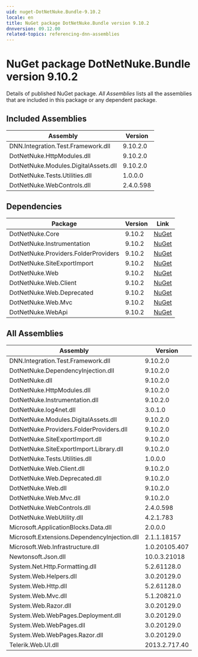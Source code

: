 ```yaml
---
uid: nuget-DotNetNuke.Bundle-9.10.2
locale: en
title: NuGet package DotNetNuke.Bundle version 9.10.2
dnnversion: 09.12.00
related-topics: referencing-dnn-assemblies
---
```


# NuGet package DotNetNuke.Bundle version 9.10.2
Details of published NuGet package.
*All Assemblies* lists all the assemblies that are included in this package or any dependent package.

## Included Assemblies

|Assembly|Version|
|---|---|
|DNN.Integration.Test.Framework.dll|9.10.2.0|
|DotNetNuke.HttpModules.dll|9.10.2.0|
|DotNetNuke.Modules.DigitalAssets.dll|9.10.2.0|
|DotNetNuke.Tests.Utilities.dll|1.0.0.0|
|DotNetNuke.WebControls.dll|2.4.0.598|

## Dependencies

|Package|Version|Link|
|---|---|---|
|DotNetNuke.Core|9.10.2|[NuGet](https://www.nuget.org/packages/DotNetNuke.Core/9.10.2)|
|DotNetNuke.Instrumentation|9.10.2|[NuGet](https://www.nuget.org/packages/DotNetNuke.Instrumentation/9.10.2)|
|DotNetNuke.Providers.FolderProviders|9.10.2|[NuGet](https://www.nuget.org/packages/DotNetNuke.Providers.FolderProviders/9.10.2)|
|DotNetNuke.SiteExportImport|9.10.2|[NuGet](https://www.nuget.org/packages/DotNetNuke.SiteExportImport/9.10.2)|
|DotNetNuke.Web|9.10.2|[NuGet](https://www.nuget.org/packages/DotNetNuke.Web/9.10.2)|
|DotNetNuke.Web.Client|9.10.2|[NuGet](https://www.nuget.org/packages/DotNetNuke.Web.Client/9.10.2)|
|DotNetNuke.Web.Deprecated|9.10.2|[NuGet](https://www.nuget.org/packages/DotNetNuke.Web.Deprecated/9.10.2)|
|DotNetNuke.Web.Mvc|9.10.2|[NuGet](https://www.nuget.org/packages/DotNetNuke.Web.Mvc/9.10.2)|
|DotNetNuke.WebApi|9.10.2|[NuGet](https://www.nuget.org/packages/DotNetNuke.WebApi/9.10.2)|

## All Assemblies

|Assembly|Version|
|---|---|
|DNN.Integration.Test.Framework.dll|9.10.2.0|
|DotNetNuke.DependencyInjection.dll|9.10.2.0|
|DotNetNuke.dll|9.10.2.0|
|DotNetNuke.HttpModules.dll|9.10.2.0|
|DotNetNuke.Instrumentation.dll|9.10.2.0|
|DotNetNuke.log4net.dll|3.0.1.0|
|DotNetNuke.Modules.DigitalAssets.dll|9.10.2.0|
|DotNetNuke.Providers.FolderProviders.dll|9.10.2.0|
|DotNetNuke.SiteExportImport.dll|9.10.2.0|
|DotNetNuke.SiteExportImport.Library.dll|9.10.2.0|
|DotNetNuke.Tests.Utilities.dll|1.0.0.0|
|DotNetNuke.Web.Client.dll|9.10.2.0|
|DotNetNuke.Web.Deprecated.dll|9.10.2.0|
|DotNetNuke.Web.dll|9.10.2.0|
|DotNetNuke.Web.Mvc.dll|9.10.2.0|
|DotNetNuke.WebControls.dll|2.4.0.598|
|DotNetNuke.WebUtility.dll|4.2.1.783|
|Microsoft.ApplicationBlocks.Data.dll|2.0.0.0|
|Microsoft.Extensions.DependencyInjection.dll|2.1.1.18157|
|Microsoft.Web.Infrastructure.dll|1.0.20105.407|
|Newtonsoft.Json.dll|10.0.3.21018|
|System.Net.Http.Formatting.dll|5.2.61128.0|
|System.Web.Helpers.dll|3.0.20129.0|
|System.Web.Http.dll|5.2.61128.0|
|System.Web.Mvc.dll|5.1.20821.0|
|System.Web.Razor.dll|3.0.20129.0|
|System.Web.WebPages.Deployment.dll|3.0.20129.0|
|System.Web.WebPages.dll|3.0.20129.0|
|System.Web.WebPages.Razor.dll|3.0.20129.0|
|Telerik.Web.UI.dll|2013.2.717.40|

